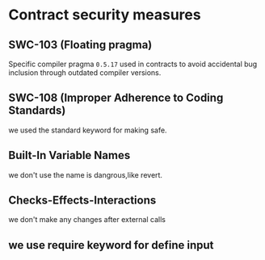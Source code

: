 # Contract security measures

## SWC-103 (Floating pragma)

Specific compiler pragma `0.5.17` used in contracts to avoid accidental bug inclusion through outdated compiler versions.

## SWC-108 (Improper Adherence to Coding Standards)

we used the standard keyword for making safe.

## Built-In Variable Names

we don't use the name is dangrous,like revert.

## Checks-Effects-Interactions

we don't make any changes after external calls

## we use require keyword for define input
